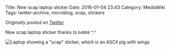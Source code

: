 Title: New scap laptop sticker
Date: 2016-01-04 23:43
Category: MediaWiki
Tags: twitter-archive, microblog, scap, stickers

_Originally posted on [Twitter](https://web.archive.org/web/https://twitter.com/legoktm/status/684158295339188224)._

New scap laptop sticker thanks to `bd808` ^.^

![Laptop showing a "scap" sticker, which is an ASCII pig with wings]({static}/images/20160104-twitter-684158295339188224-1.jpg)
